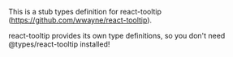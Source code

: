 This is a stub types definition for react-tooltip (https://github.com/wwayne/react-tooltip).

react-tooltip provides its own type definitions, so you don't need @types/react-tooltip installed!